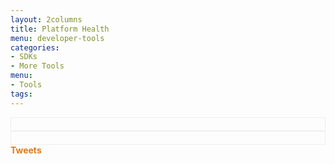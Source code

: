 ```yaml
---
layout: 2columns
title: Platform Health
menu: developer-tools
categories: 
- SDKs 
- More Tools
menu: 
- Tools
tags: 
---
```

<script src="/javascripts/twitter.js">
</script>


<div class="ch-g1-2">
    <div class="ch-leftcolumn" >
        <div id="apiStatus" style="border: 1px solid #efefef;padding: 10px; font-size: 20px;">
        </div>
    </div>
</div>



<div class="ch-g1-2">
    <div class="ch-rightcolumn">
        <div id="feedStatus" style="border: 1px solid #efefef;padding: 10px; font-size: 20px;">
        </div>
    </div>
</div>

<div class="ch-g1">
    <div style="color: #DC7B1C; font-size: 14px; font-weight: bold; padding-bottom: 15px;">Tweets</div>
    <div id="lastTweets">
    </div>
</div>
     

<style>
#lastTweets {
    width: 600px;
    font-family: georgia;
    font-size: 15px;
    color: #333333;
    padding: 10px;
}
 
#lastTweets .tweet {
    margin: 0 auto 15px auto;
    padding: 0 0 15px 0;
    border-bottom: 1px dotted #ccc;
}
 
#lastTweets .tweet a {
    text-decoration: none;
    color: #13c9d0;
}
 
#lastTweets .tweet a:hover {
    text-decoration: underline;
}
 
#lastTweets .tweet .time {
    font-size: 10px;
    font-style: italic;
    color: #666666;
}
</style>


